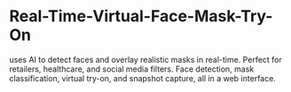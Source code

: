 # Real-Time-Virtual-Face-Mask-Try-On
 uses AI to detect faces and overlay realistic masks in real-time. Perfect for retailers, healthcare, and social media filters. Face detection, mask classification, virtual try-on, and snapshot capture, all in a web interface.
